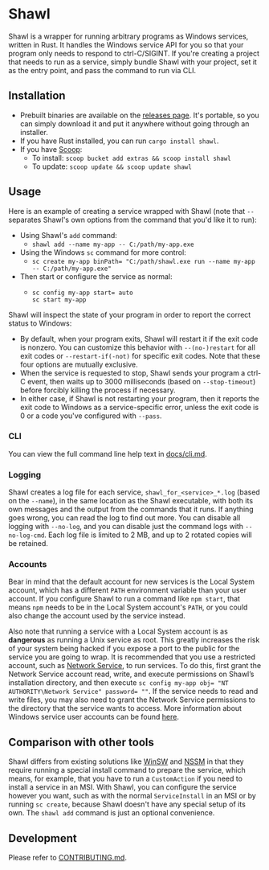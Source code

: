# Shawl

Shawl is a wrapper for running arbitrary programs as Windows services,
written in Rust. It handles the Windows service API for you so that your
program only needs to respond to ctrl-C/SIGINT. If you're creating a project
that needs to run as a service, simply bundle Shawl with your project, set it
as the entry point, and pass the command to run via CLI.

## Installation
* Prebuilt binaries are available on the
  [releases page](https://github.com/mtkennerly/shawl/releases).
  It's portable, so you can simply download it and put it anywhere
  without going through an installer.
* If you have Rust installed, you can run `cargo install shawl`.
* If you have [Scoop](https://scoop.sh):
  * To install: `scoop bucket add extras && scoop install shawl`
  * To update: `scoop update && scoop update shawl`

## Usage
Here is an example of creating a service wrapped with Shawl
(note that `--` separates Shawl's own options from the command that you'd like it to run):

* Using Shawl's `add` command:
  * `shawl add --name my-app -- C:/path/my-app.exe`
* Using the Windows `sc` command for more control:
  * `sc create my-app binPath= "C:/path/shawl.exe run --name my-app -- C:/path/my-app.exe"`
* Then start or configure the service as normal:
  * ```
    sc config my-app start= auto
    sc start my-app
    ```

Shawl will inspect the state of your program in order to report the correct
status to Windows:

* By default, when your program exits, Shawl will restart it if the exit code
  is nonzero. You can customize this behavior with `--(no-)restart` for all
  exit codes or `--restart-if(-not)` for specific exit codes.
  Note that these four options are mutually exclusive.
* When the service is requested to stop, Shawl sends your program a ctrl-C
  event, then waits up to 3000 milliseconds (based on `--stop-timeout`) before
  forcibly killing the process if necessary.
* In either case, if Shawl is not restarting your program, then it reports
  the exit code to Windows as a service-specific error, unless the exit code
  is 0 or a code you've configured with `--pass`.

### CLI
You can view the full command line help text in [docs/cli.md](./docs/cli.md).

### Logging
Shawl creates a log file for each service, `shawl_for_<service>_*.log` (based on the `--name`),
in the same location as the Shawl executable, with both its own messages and the output
from the commands that it runs. If anything goes wrong, you can read the log to
find out more. You can disable all logging with `--no-log`, and you can disable
just the command logs with `--no-log-cmd`. Each log file is limited to 2 MB, and
up to 2 rotated copies will be retained.

### Accounts
Bear in mind that the default account for new services is the Local System
account, which has a different `PATH` environment variable than your user
account. If you configure Shawl to run a command like `npm start`, that means
`npm` needs to be in the Local System account's `PATH`, or you could also
change the account used by the service instead.

Also note that running a service with a Local System account is as **dangerous**
as running a Unix service as root. This greatly increases the risk of your system
being hacked if you expose a port to the public for the service you are going to
wrap. It is recommended that you use a restricted account, such as
[Network Service](https://learn.microsoft.com/en-us/windows/win32/services/networkservice-account),
to run services. To do this, first grant the Network Service account read, write,
and execute permissions on Shawl’s installation directory, and then execute
`sc config my-app obj= "NT AUTHORITY\Network Service" password= ""`. If the service
needs to read and write files, you may also need to grant the Network Service
permissions to the directory that the service wants to access. More information
about Windows service user accounts can be found [here](https://stackoverflow.com/questions/510170).

## Comparison with other tools
Shawl differs from existing solutions like [WinSW](https://github.com/kohsuke/winsw)
and [NSSM](https://nssm.cc) in that they require running a special install
command to prepare the service, which means, for example, that you have to run
a `CustomAction` if you need to install a service in an MSI. With Shawl, you can
configure the service however you want, such as with the normal `ServiceInstall`
in an MSI or by running `sc create`, because Shawl doesn't have any special
setup of its own. The `shawl add` command is just an optional convenience.

## Development
Please refer to [CONTRIBUTING.md](CONTRIBUTING.md).
